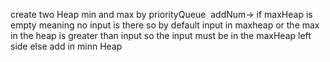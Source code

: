 create two Heap min and max by priorityQueue
​
addNum->
if maxHeap is empty meaning no input is there so by default input in maxheap
or the max in the heap is greater than input so the input must be in the maxHeap left side
else add in minn Heap